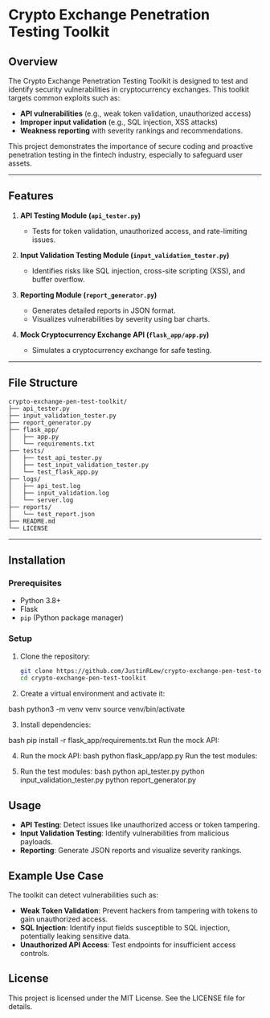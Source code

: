 # Crypto Exchange Penetration Testing Toolkit

## Overview
The Crypto Exchange Penetration Testing Toolkit is designed to test and identify security vulnerabilities in cryptocurrency exchanges. This toolkit targets common exploits such as:
- **API vulnerabilities** (e.g., weak token validation, unauthorized access)
- **Improper input validation** (e.g., SQL injection, XSS attacks)
- **Weakness reporting** with severity rankings and recommendations.

This project demonstrates the importance of secure coding and proactive penetration testing in the fintech industry, especially to safeguard user assets.

---

## Features
1. **API Testing Module (`api_tester.py`)**
   - Tests for token validation, unauthorized access, and rate-limiting issues.

2. **Input Validation Testing Module (`input_validation_tester.py`)**
   - Identifies risks like SQL injection, cross-site scripting (XSS), and buffer overflow.

3. **Reporting Module (`report_generator.py`)**
   - Generates detailed reports in JSON format.
   - Visualizes vulnerabilities by severity using bar charts.

4. **Mock Cryptocurrency Exchange API (`flask_app/app.py`)**
   - Simulates a cryptocurrency exchange for safe testing.

---

## File Structure
```plaintext
crypto-exchange-pen-test-toolkit/
├── api_tester.py
├── input_validation_tester.py
├── report_generator.py
├── flask_app/
│   ├── app.py
│   └── requirements.txt
├── tests/
│   ├── test_api_tester.py
│   ├── test_input_validation_tester.py
│   └── test_flask_app.py
├── logs/
│   ├── api_test.log
│   ├── input_validation.log
│   └── server.log
├── reports/
│   └── test_report.json
├── README.md
└── LICENSE

```

---

## Installation
### Prerequisites
- Python 3.8+
- Flask
- `pip` (Python package manager)

### Setup
1. Clone the repository:
   ```bash
   git clone https://github.com/JustinRLew/crypto-exchange-pen-test-toolkit.git
   cd crypto-exchange-pen-test-toolkit

2. Create a virtual environment and activate it:

bash
python3 -m venv venv
source venv/bin/activate

3. Install dependencies:

bash
pip install -r flask_app/requirements.txt
Run the mock API:

4. Run the mock API:
bash
python flask_app/app.py
Run the test modules:

5. Run the test modules:
bash
python api_tester.py
python input_validation_tester.py
python report_generator.py

## Usage
- **API Testing**: Detect issues like unauthorized access or token tampering.
- **Input Validation Testing**: Identify vulnerabilities from malicious payloads.
- **Reporting**: Generate JSON reports and visualize severity rankings.

## Example Use Case
The toolkit can detect vulnerabilities such as:

- **Weak Token Validation**: Prevent hackers from tampering with tokens to gain unauthorized access.
- **SQL Injection**: Identify input fields susceptible to SQL injection, potentially leaking sensitive data.
- **Unauthorized API Access**: Test endpoints for insufficient access controls.

## License
This project is licensed under the MIT License. See the LICENSE file for details.
